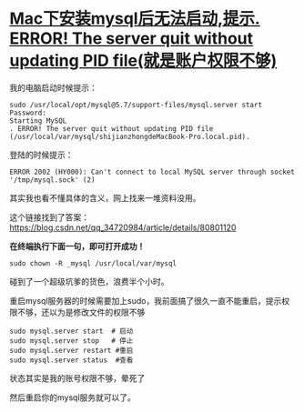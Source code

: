 

# [Mac下安装mysql后无法启动,提示. ERROR! The server quit without updating PID file(就是账户权限不够)](https://www.cnblogs.com/sidianok/p/11553391.html)



我的电脑启动时候提示：

```
sudo /usr/local/opt/mysql@5.7/support-files/mysql.server start
Password:
Starting MySQL
. ERROR! The server quit without updating PID file (/usr/local/var/mysql/shijianzhongdeMacBook-Pro.local.pid).
```

登陆的时候提示：

```
ERROR 2002 (HY000): Can't connect to local MySQL server through socket '/tmp/mysql.sock' (2)
```


其实我也看不懂具体的含义，网上找来一堆资料没用。

 这个链接找到了答案：https://blog.csdn.net/qq_34720984/article/details/80801120



**在终端执行下面一句，即可打开成功！**

`sudo chown -R _mysql /usr/local/var/mysql`


碰到了一个超级坑爹的货色，浪费半个小时。

重启mysql服务器的时候需要加上sudo，我前面搞了很久一直不能重启，提示权限不够，还以为是修改文件的权限不够

```
sudo mysql.server start  # 启动
sudo mysql.server stop   # 停止
sudo mysql.server restart #重启
sudo mysql.server status  #查看
```

状态其实是我的账号权限不够，晕死了

然后重启你的mysql服务就可以了。
